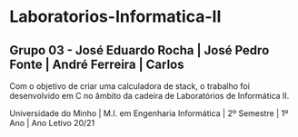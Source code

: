 # Laboratorios-Informatica-II

## Grupo 03 - José Eduardo Rocha  |  José Pedro Fonte  |  André Ferreira  |  Carlos 

Com o objetivo de criar uma calculadora de stack, o trabalho foi desenvolvido em C no âmbito da cadeira de Laboratórios de Informática II.

Universidade do Minho | M.I. em Engenharia Informática | 2º Semestre | 1º Ano | Ano Letivo 20/21
